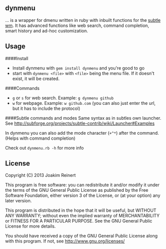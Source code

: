 dynmenu
---
... is a wrapper for dmenu written in ruby with inbuilt functions for the [subtle wm](http://subforge.org/projects/subtle/wiki). It has advanced functions like web search, command completion, smart history and ad-hoc customization.

Usage
---
####Install
- Install dynmenu with `gem install dynmenu` and you're good to go
- start with `dynmenu <file>` with `<file>` being the menu file. If it doesn't exist, it will be created.

####Commands
- `g` or `s` for web search. Example: `g dynmenu github`
- `w` for webpage. Example: `w github.com` (you can also just enter the url, but it has to include the protocol)

####Subtle commands and modes
Same syntax as in subtles own launcher. See <http://subforge.org/projects/subtle-contrib/wiki/Launcher#Examples>

In dynmenu you can also add the mode character (`+^*`) after the command. (Helps with command completion)

Check out `dynmenu.rb -h` for more info

License
---
Copyright (C) 2013 Joakim Reinert

This program is free software: you can redistribute it and/or modify it under the terms of the GNU General Public License as published by the Free Software Foundation, either version 3 of the License, or (at your option) any later version.

This program is distributed in the hope that it will be useful, but WITHOUT ANY WARRANTY; without even the implied warranty of MERCHANTABILITY or FITNESS FOR A PARTICULAR PURPOSE. See the GNU General Public License for more details.

You should have received a copy of the GNU General Public License along with this program. If not, see <http://www.gnu.org/licenses/>
